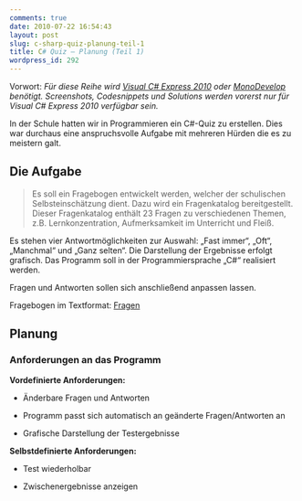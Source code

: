 ```yaml
---
comments: true
date: 2010-07-22 16:54:43
layout: post
slug: c-sharp-quiz-planung-teil-1
title: C# Quiz – Planung (Teil 1)
wordpress_id: 292
---
```


Vorwort: _Für diese Reihe wird [Visual C# Express 2010](http://www.microsoft.com/express/downloads/#2010-Visual-CS) oder [MonoDevelop](http://monodevelop.com/) benötigt. Screenshots, Codesnippets und Solutions werden vorerst nur für Visual C# Express 2010 verfügbar sein._

In der Schule hatten wir in Programmieren ein C#-Quiz zu erstellen. Dies war durchaus eine anspruchsvolle Aufgabe mit mehreren Hürden die es zu meistern galt.


## Die Aufgabe




> Es soll ein Fragebogen entwickelt werden, welcher der schulischen Selbsteinschätzung dient. Dazu wird ein Fragenkatalog bereitgestellt. Dieser Fragenkatalog enthält 23 Fragen zu verschiedenen Themen, z.B. Lernkonzentration, Aufmerksamkeit im Unterricht und Fleiß.

Es stehen vier Antwortmöglichkeiten zur Auswahl: „Fast immer“, „Oft“, „Manchmal“ und „Ganz selten“. Die Darstellung der Ergebnisse erfolgt grafisch. Das Programm soll in der Programmiersprache „C#“ realisiert werden.

Fragen und Antworten sollen sich anschließend anpassen lassen.


Fragebogen im Textformat: [Fragen](http://wpimages.phansch.de/2010/06/Fragen.txt)


## Planung




### Anforderungen an das Programm


**Vordefinierte Anforderungen:**



	
  * Änderbare Fragen und Antworten

	
  * Programm passt sich automatisch an geänderte Fragen/Antworten an

	
  * Grafische Darstellung der Testergebnisse


**Selbstdefinierte Anforderungen:**



	
  * Test wiederholbar

	
  * Zwischenergebnisse anzeigen


